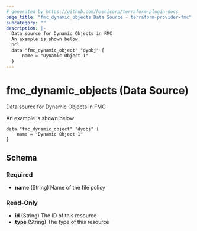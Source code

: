 ```yaml
---
# generated by https://github.com/hashicorp/terraform-plugin-docs
page_title: "fmc_dynamic_objects Data Source - terraform-provider-fmc"
subcategory: ""
description: |-
  Data source for Dynamic Objects in FMC
  An example is shown below:
  hcl
  data "fmc_dynamic_object" "dyobj" {
      name = "Dynamic Object 1"
  }
---
```


# fmc_dynamic_objects (Data Source)

Data source for Dynamic Objects in FMC

An example is shown below: 
```hcl
data "fmc_dynamic_object" "dyobj" {
	name = "Dynamic Object 1"
}
```



<!-- schema generated by tfplugindocs -->
## Schema

### Required

- **name** (String) Name of the file policy

### Read-Only

- **id** (String) The ID of this resource
- **type** (String) The type of this resource


